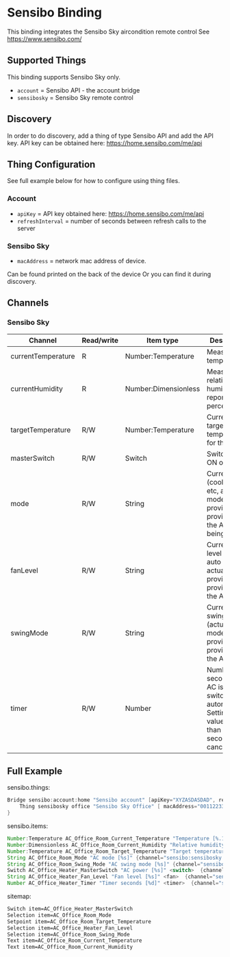 # Sensibo Binding

This binding integrates the Sensibo Sky aircondition remote control
See <https://www.sensibo.com/>

## Supported Things

This binding supports Sensibo Sky only.

- `account` = Sensibo API - the account bridge
- `sensibosky` = Sensibo Sky remote control

## Discovery

In order to do discovery, add a thing of type Sensibo API and add the API key.
API key can be obtained here: <https://home.sensibo.com/me/api>

## Thing Configuration

See full example below for how to configure using thing files.

### Account

- `apiKey` = API key obtained here: <https://home.sensibo.com/me/api>
- `refreshInterval` = number of seconds between refresh calls to the server

### Sensibo Sky

- `macAddress` = network mac address of device.

Can be found printed on the back of the device
Or you can find it during discovery.

## Channels

### Sensibo Sky

|      Channel       | Read/write |      Item type       |                                                     Description                                                     |
|--------------------|------------|----------------------|---------------------------------------------------------------------------------------------------------------------|
| currentTemperature | R          | Number:Temperature   | Measured temperature                                                                                                |
| currentHumidity    | R          | Number:Dimensionless | Measured relative humidity, reported in percent                                                                     |
| targetTemperature  | R/W        | Number:Temperature   | Current target temperature for this room                                                                            |
| masterSwitch       | R/W        | Switch               | Switch AC ON or OFF                                                                                                 |
| mode               | R/W        | String               | Current mode (cool, heat, etc, actual modes provided provided by the API) being active                              |
| fanLevel           | R/W        | String               | Current fan level (low, auto etc, actual levels provided provided by the API                                        |
| swingMode          | R/W        | String               | Current swing mode (actual modes provided provided by the API                                                       |
| timer              | R/W        | Number               | Number of seconds until AC is switched off automatically. Setting to a value less than 60 seconds will cancel timer |

## Full Example

sensibo.things:

```java
Bridge sensibo:account:home "Sensibo account" [apiKey="XYZASDASDAD", refreshInterval=120] {
    Thing sensibosky office "Sensibo Sky Office" [ macAddress="001122334455" ]
}
```

sensibo.items:

```java
Number:Temperature AC_Office_Room_Current_Temperature "Temperature [%.1f %unit%]" <temperature>  {channel="sensibo:sensibosky:home:office:currentTemperature"}
Number:Dimensionless AC_Office_Room_Current_Humidity "Relative humidity [%.1f %%]" <humidity  >  {channel="sensibo:sensibosky:home:office:currentHumidity"}
Number:Temperature AC_Office_Room_Target_Temperature "Target temperature [%d %unit%]" <temperature>  {channel="sensibo:sensibosky:home:office:targetTemperature"}
String AC_Office_Room_Mode "AC mode [%s]" {channel="sensibo:sensibosky:home:office:mode"}
String AC_Office_Room_Swing_Mode "AC swing mode [%s]" {channel="sensibo:sensibosky:home:office:swingMode"}
Switch AC_Office_Heater_MasterSwitch "AC power [%s]" <switch>  {channel="sensibo:sensibosky:home:office:masterSwitch"}
String AC_Office_Heater_Fan_Level "Fan level [%s]" <fan>  {channel="sensibo:sensibosky:home:office:fanLevel"}
Number AC_Office_Heater_Timer "Timer seconds [%d]" <timer>  {channel="sensibo:sensibosky:home:office:timer"}
```

sitemap:

```perl
Switch item=AC_Office_Heater_MasterSwitch
Selection item=AC_Office_Room_Mode 
Setpoint item=AC_Office_Room_Target_Temperature
Selection item=AC_Office_Heater_Fan_Level
Selection item=AC_Office_Room_Swing_Mode
Text item=AC_Office_Room_Current_Temperature  
Text item=AC_Office_Room_Current_Humidity
```

